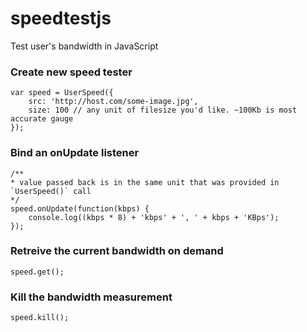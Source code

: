 # speedtestjs
Test user's bandwidth in JavaScript

### Create new speed tester
```
var speed = UserSpeed({
    src: 'http://host.com/some-image.jpg',
    size: 100 // any unit of filesize you'd like. ~100Kb is most accurate gauge
});
```

### Bind an onUpdate listener
```
/**
* value passed back is in the same unit that was provided in `UserSpeed()` call
*/
speed.onUpdate(function(kbps) {
    console.log((kbps * 8) + 'kbps' + ', ' + kbps + 'KBps');
});
```
### Retreive the current bandwidth on demand
```
speed.get();
```
### Kill the bandwidth measurement
```
speed.kill();
```
